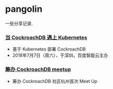 # pangolin

一些分享记录.

### [当 CockroachDB 遇上 Kubernetes](./cockroachdb-shenzhen-2017-08/README.md)

* 基于 Kubernetes 部署 CockroachDB
* 2018年7月7日（周六），于深圳，百度智能云主办

### [筹办 CockroachDB meetup](./cockroach-meetup/README.md)

* 筹办 CockroachDB 社区杭州首次 Meet Up